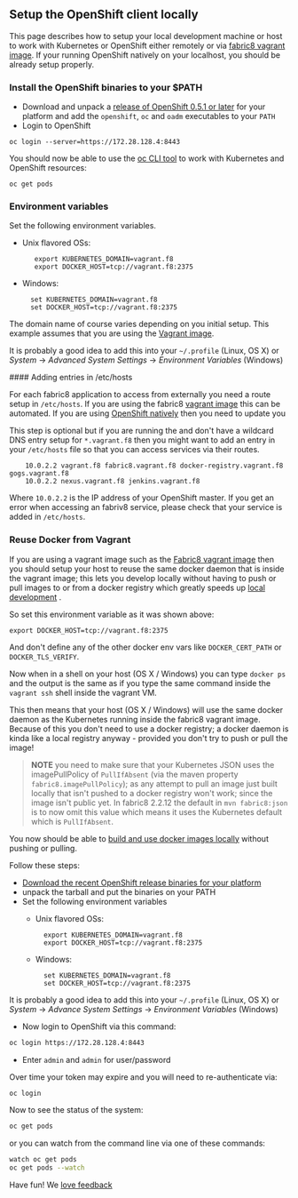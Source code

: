 ## Setup the OpenShift client locally

This page describes how to setup your local development machine or host to work with Kubernetes or 
OpenShift either remotely or via [fabric8 vagrant image](vagrant.html). If your running OpenShift natively on 
your localhost, you should be already setup properly.

### Install the OpenShift binaries to your $PATH

* Download and unpack a [release of OpenShift 0.5.1 or later](https://github.com/openshift/origin/releases/) 
  for your platform and add the `openshift`, `oc` and `oadm` executables to your `PATH`
* Login to OpenShift

```
oc login --server=https://172.28.128.4:8443
```

You should now be able to use the [oc CLI tool](https://github.com/openshift/origin/blob/master/docs/cli.md) 
to work with Kubernetes and OpenShift resources:

```
oc get pods
```

### Environment variables

Set the following environment variables.

 - Unix flavored OSs:
  
          export KUBERNETES_DOMAIN=vagrant.f8
          export DOCKER_HOST=tcp://vagrant.f8:2375

  - Windows:

          set KUBERNETES_DOMAIN=vagrant.f8
          set DOCKER_HOST=tcp://vagrant.f8:2375

The domain name of course varies depending on you initial setup. This example assumes that you are using the 
[Vagrant image](vagrant.md).

It is probably a good idea to add this into your `~/.profile` (Linux, OS X) or 
*System* -> *Advanced System Settings* -> *Environment Variables* (Windows)

#### Adding entries in /etc/hosts

For each fabric8 application to access from externally you need a route setup in `/etc/hosts`. If you are 
using the fabric8 [vagrant image](vagrant.html) this can be automated. If you are using [OpenShift natively](openshift.html) then 
you need to update you 

This step is optional but if you are running the  and 
don't have a wildcard DNS entry setup for `*.vagrant.f8` then you might want to add an 
entry in your `/etc/hosts` file so that you can access services via their routes.

		10.0.2.2 vagrant.f8 fabric8.vagrant.f8 docker-registry.vagrant.f8 gogs.vagrant.f8 
		10.0.2.2 nexus.vagrant.f8 jenkins.vagrant.f8

Where `10.0.2.2` is the IP address of your OpenShift master. If you get an error when accessing an fabriv8 service, please
check that your service is added in `/etc/hosts`.

### Reuse Docker from Vagrant

If you are using a vagrant image such as the [Fabric8 vagrant image](vagrant.html) then you should setup 
your host to reuse the same docker daemon that is inside the vagrant image; 
this lets you develop locally without having to push or pull images to or from a docker registry
which greatly speeds up [local development](develop.html) .

So set this environment variable as it was shown above:

    export DOCKER_HOST=tcp://vagrant.f8:2375

And don't define any of the other docker env vars like `DOCKER_CERT_PATH` or `DOCKER_TLS_VERIFY`.

Now when in a shell on your host (OS X / Windows) you can type `docker ps` and the output is the same as 
if you type the same command inside the `vagrant ssh` shell inside the vagrant VM.

This then means that your host (OS X / Windows) will use the same docker daemon as the Kubernetes running 
inside the fabric8 vagrant image. Because of this you don't need to use a docker registry; a docker daemon 
is kinda like a local registry anyway - provided you don't try to push or pull the image! 

> **NOTE**  you need to make sure that your Kubernetes JSON uses the imagePullPolicy of `PullIfAbsent` 
> (via the maven property `fabric8.imagePullPolicy`); as any attempt to pull an image just built locally that 
> isn't pushed to a docker registry won't work; since the image isn't public yet. In fabric8 2.2.12 the default in 
> `mvn fabric8:json` is to now omit this value which means it uses the Kubernetes default which is `PullIfAbsent`.

You now should be able to [build and use docker images locally](../developLocally.html)  without pushing or pulling.




















Follow these steps:

* [Download the recent OpenShift release binaries for your platform](https://github.com/openshift/origin/releases/)
* unpack the tarball and put the binaries on your PATH
* Set the following environment variables
  - Unix flavored OSs:
  
          export KUBERNETES_DOMAIN=vagrant.f8
          export DOCKER_HOST=tcp://vagrant.f8:2375

  - Windows:

          set KUBERNETES_DOMAIN=vagrant.f8
          set DOCKER_HOST=tcp://vagrant.f8:2375

 It is probably a good idea to add this into your `~/.profile` (Linux, OS X) or *System* -> *Advance System Settings* -> *Environment Variables* (Windows)
 

* Now login to OpenShift via this command:

```sh
oc login https://172.28.128.4:8443
```

* Enter `admin` and `admin` for user/password

Over time your token may expire and you will need to re-authenticate via:

```sh
oc login
```

Now to see the status of the system:

```sh
oc get pods
```
or you can watch from the command line via one of these commands:

```sh
watch oc get pods
oc get pods --watch
```

Have fun! We [love feedback](http://fabric8.io/community/)


